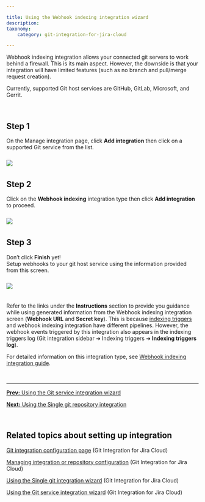 ```yaml
---

title: Using the Webhook indexing integration wizard
description:
taxonomy:
    category: git-integration-for-jira-cloud

---
```


Webhook indexing integration allows your connected git servers to work behind a firewall. This is its main aspect. However, the downside is that your integration will have limited features (such as no branch and pull/merge request creation).

<div class="bbb-callout bbb--info">
    <div class="irow">
    <div class="ilogobox">
        <span class="logoimg"></span>
    </div>
    <div class="imsgbox">
        Currently, supported Git host services are GitHub, GitLab, Microsoft, and Gerrit.
    </div>
    </div>
</div>

&nbsp;

## Step 1

On the Manage integration page, click **Add integration** then click on a supported Git service from the list.

<img src='/wp-content/uploads/gij-gitcloud-managed-ui-integrations-page.png' style='display:block;max-width:100%;margin:25px auto 35px auto' />

## Step 2

Click on the **Webhook indexing** integration type then click **Add integration** to proceed.

<img src='/wp-content/uploads/gij-gitcloud-add-new-integration-type-webhook-indexing.png' style='display:block;max-width:100%;margin:25px auto 35px auto' />

## Step 3

<div class="bbb-callout bbb--alert">
    <div class="irow">
    <div class="ilogobox">
        <span class="logoimg"></span>
    </div>
    <div class="imsgbox">
        Don’t click <b>Finish</b> yet!<br>
        Setup webhooks to your git host service using the information provided from this screen.
    </div>
    </div>
</div>

<img src='/wp-content/uploads/gij-gitcloud-webhook-indexing-data-sample-info.png' style='display:block;max-width:100%;margin:25px auto 35px auto' />

Refer to the links under the **Instructions** section to provide you guidance while using generated information from the Webhook indexing integration screen (**Webhook URL** and **Secret key**). This is because [indexing triggers](/git-integration-for-jira-cloud/indexing-triggers-formerly-webhooks-gij-cloud/) and webhook indexing integration have different pipelines. However, the webhook events triggered by this integration also appears in the indexing triggers log (Git integration sidebar ➜ Indexing triggers ➜ **Indexing triggers log**).

For detailed information on this integration type, see [Webhook indexing integration guide](/git-integration-for-jira-cloud/webhook-indexing-integration-gij-cloud/).

&nbsp;
* * *

[**Prev:** Using the Git service integration wizard](/git-integration-for-jira-cloud/using-the-git-service-integration-wizard-gij-cloud/)

[**Next:** Using the Single git repository integration](/git-integration-for-jira-cloud/using-the-single-git-integration-wizard-gij-cloud/)

&nbsp;

## Related topics about setting up integration

[Git integration configuration page](/git-integration-for-jira-cloud/git-integration-configuration-page-gij-cloud/) (Git Integration for Jira Cloud)

[Managing integration or repository configuration](/git-integration-for-jira-cloud/managing-integration-or-repository-configuration-gij-cloud/) (Git Integration for Jira Cloud)

[Using the Single git integration wizard](/git-integration-for-jira-cloud/using-the-single-git-integration-wizard-gij-cloud/) (Git Integration for Jira Cloud)

[Using the Git service integration wizard](/git-integration-for-jira-cloud/using-the-git-service-integration-wizard-gij-cloud/) (Git Integration for Jira Cloud)

